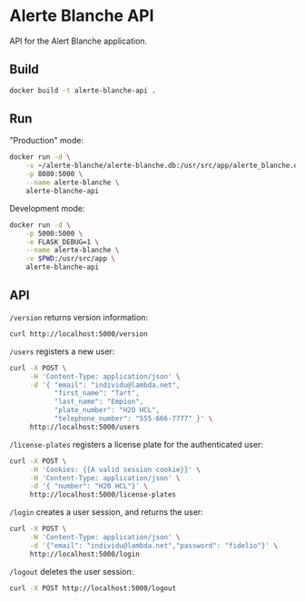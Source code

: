 # Alerte Blanche API

API for the Alert Blanche application.

## Build

```bash
docker build -t alerte-blanche-api .
```

## Run

"Production" mode:

```bash
docker run -d \
    -v ~/alerte-blanche/alerte-blanche.db:/usr/src/app/alerte_blanche.db \
    -p 8080:5000 \
    --name alerte-blanche \
    alerte-blanche-api
```

Development mode:

```bash
docker run -d \
    -p 5000:5000 \
    -e FLASK_DEBUG=1 \
    --name alerte-blanche \
    -v $PWD:/usr/src/app \
    alerte-blanche-api
```

## API

`/version` returns version information:

```bash
curl http://localhost:5000/version
```

`/users` registers a new user:

```bash
curl -X POST \
     -H 'Content-Type: application/json' \
     -d '{ "email": "individu@lambda.net",
           "first_name": "Tart",
           "last_name": "Empion",
           "plate_number": "H2O HCL",
           "telephone_number": "555-666-7777" }' \
     http://localhost:5000/users
```

`/license-plates` registers a license plate for the authenticated user:

```bash
curl -X POST \
     -H 'Cookies: {{A valid session cookie}}' \
     -H 'Content-Type: application/json' \
     -d '{ "number": "H20 HCL"}' \
     http://localhost:5000/license-plates
```

`/login` creates a user session, and returns the user:

```bash
curl -X POST \
     -H 'Content-Type: application/json' \
     -d '{"email": "individu@lambda.net","password": "fidelio"}' \
     http://localhost:5000/login
```

`/logout` deletes the user session:

```bash
curl -X POST http://localhost:5000/logout
```
